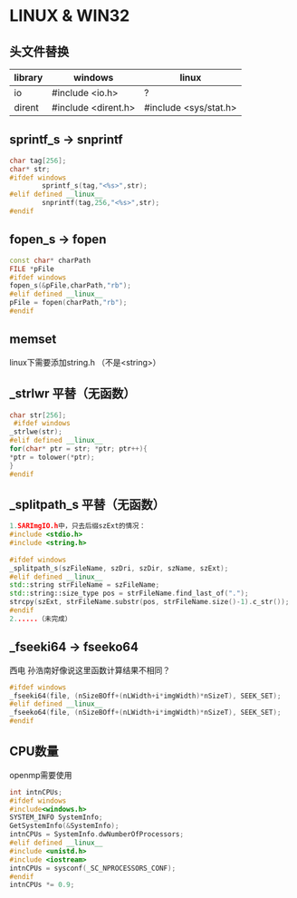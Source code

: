 # LINUX & WIN32

## 头文件替换

| library | windows              | linux                  |
| ------- | -------------------- | ---------------------- |
| io      | \#include <io.h>     | ?                      |
| dirent  | \#include <dirent.h> | \#include <sys/stat.h> |

## sprintf_s -> snprintf

```c++
char tag[256];
char* str;
#ifdef windows
        sprintf_s(tag,"<%s>",str);
#elif defined __linux__
        snprintf(tag,256,"<%s>",str);
#endif
```

## fopen_s -> fopen

```C++
const char* charPath
FILE *pFile
#ifdef windows
fopen_s(&pFile,charPath,"rb");
#elif defined __linux__
pFile = fopen(charPath,"rb");
#endif
```

## memset

linux下需要添加string.h （不是\<string\>）

## _strlwr 平替（无函数）

```C++
char str[256];
 #ifdef windows
_strlwe(str);
#elif defined __linux__
for(char* ptr = str; *ptr; ptr++){
*ptr = tolower(*ptr);
}
#endif
```

## _splitpath_s 平替（无函数）

```C++
1.SARImgIO.h中，只去后缀szExt的情况：
#include <stdio.h>
#include <string.h>
 
#ifdef windows
_splitpath_s(szFileName, szDri, szDir, szName, szExt);
#elif defined __linux__
std::string strFileName = szFileName;
std::string::size_type pos = strFileName.find_last_of(".");
strcpy(szExt, strFileName.substr(pos, strFileName.size()-1).c_str());
#endif
2......（未完成）
```

## _fseeki64 ->  fseeko64

西电 孙浩南好像说这里函数计算结果不相同？

```C++
#ifdef windows
_fseeki64(file, (nSizeBOff+(nLWidth+i*imgWidth)*nSizeT), SEEK_SET);
#elif defined __linux__
_fseeko64(file, (nSizeBOff+(nLWidth+i*imgWidth)*nSizeT), SEEK_SET);
#endif
```

## CPU数量

openmp需要使用

```C++
int intnCPUs;
#ifdef windows
#include<windows.h>
SYSTEM_INFO SystemInfo;
GetSystemInfo(&SystemInfo);
intnCPUs = SystemInfo.dwNumberOfProcessors;
#elif defined __linux__
#include <unistd.h>
#include <iostream>
intnCPUs = sysconf(_SC_NPROCESSORS_CONF);
#endif
intnCPUs *= 0.9;
```



